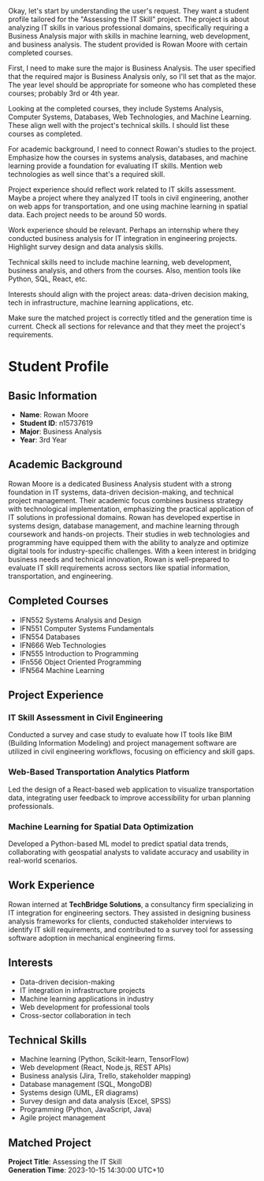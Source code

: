 <think>
Okay, let's start by understanding the user's request. They want a student profile tailored for the "Assessing the IT Skill" project. The project is about analyzing IT skills in various professional domains, specifically requiring a Business Analysis major with skills in machine learning, web development, and business analysis. The student provided is Rowan Moore with certain completed courses.

First, I need to make sure the major is Business Analysis. The user specified that the required major is Business Analysis only, so I'll set that as the major. The year level should be appropriate for someone who has completed these courses; probably 3rd or 4th year.

Looking at the completed courses, they include Systems Analysis, Computer Systems, Databases, Web Technologies, and Machine Learning. These align well with the project's technical skills. I should list these courses as completed.

For academic background, I need to connect Rowan's studies to the project. Emphasize how the courses in systems analysis, databases, and machine learning provide a foundation for evaluating IT skills. Mention web technologies as well since that's a required skill.

Project experience should reflect work related to IT skills assessment. Maybe a project where they analyzed IT tools in civil engineering, another on web apps for transportation, and one using machine learning in spatial data. Each project needs to be around 50 words.

Work experience should be relevant. Perhaps an internship where they conducted business analysis for IT integration in engineering projects. Highlight survey design and data analysis skills.

Technical skills need to include machine learning, web development, business analysis, and others from the courses. Also, mention tools like Python, SQL, React, etc.

Interests should align with the project areas: data-driven decision making, tech in infrastructure, machine learning applications, etc.

Make sure the matched project is correctly titled and the generation time is current. Check all sections for relevance and that they meet the project's requirements.
</think>

# Student Profile  

## Basic Information  
- **Name**: Rowan Moore  
- **Student ID**: n15737619  
- **Major**: Business Analysis  
- **Year**: 3rd Year  

## Academic Background  
Rowan Moore is a dedicated Business Analysis student with a strong foundation in IT systems, data-driven decision-making, and technical project management. Their academic focus combines business strategy with technological implementation, emphasizing the practical application of IT solutions in professional domains. Rowan has developed expertise in systems design, database management, and machine learning through coursework and hands-on projects. Their studies in web technologies and programming have equipped them with the ability to analyze and optimize digital tools for industry-specific challenges. With a keen interest in bridging business needs and technical innovation, Rowan is well-prepared to evaluate IT skill requirements across sectors like spatial information, transportation, and engineering.  

## Completed Courses  
- IFN552 Systems Analysis and Design  
- IFN551 Computer Systems Fundamentals  
- IFN554 Databases  
- IFN666 Web Technologies  
- IFN555 Introduction to Programming  
- IFn556 Object Oriented Programming  
- IFN564 Machine Learning  

## Project Experience  
### IT Skill Assessment in Civil Engineering  
Conducted a survey and case study to evaluate how IT tools like BIM (Building Information Modeling) and project management software are utilized in civil engineering workflows, focusing on efficiency and skill gaps.  

### Web-Based Transportation Analytics Platform  
Led the design of a React-based web application to visualize transportation data, integrating user feedback to improve accessibility for urban planning professionals.  

### Machine Learning for Spatial Data Optimization  
Developed a Python-based ML model to predict spatial data trends, collaborating with geospatial analysts to validate accuracy and usability in real-world scenarios.  

## Work Experience  
Rowan interned at **TechBridge Solutions**, a consultancy firm specializing in IT integration for engineering sectors. They assisted in designing business analysis frameworks for clients, conducted stakeholder interviews to identify IT skill requirements, and contributed to a survey tool for assessing software adoption in mechanical engineering firms.  

## Interests  
- Data-driven decision-making  
- IT integration in infrastructure projects  
- Machine learning applications in industry  
- Web development for professional tools  
- Cross-sector collaboration in tech  

## Technical Skills  
- Machine learning (Python, Scikit-learn, TensorFlow)  
- Web development (React, Node.js, REST APIs)  
- Business analysis (Jira, Trello, stakeholder mapping)  
- Database management (SQL, MongoDB)  
- Systems design (UML, ER diagrams)  
- Survey design and data analysis (Excel, SPSS)  
- Programming (Python, JavaScript, Java)  
- Agile project management  

## Matched Project  
**Project Title**: Assessing the IT Skill  
**Generation Time**: 2023-10-15 14:30:00 UTC+10